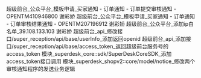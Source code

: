 

超级前台_公众平台_模板申请_买家通知 - 订单通知 - 订单提交审核通知 - OPENTM410946800	谢彩娇	
超级前台_公众平台_模板申请_买家通知 - 订单通知 - 订单审核结果通知 - OPENTM207196912	谢彩娇	
超级前台_公众平台_添加ip白名单_39.108.133.103	谢彩娇
超级前台_api_修改接口/super_reception/api/base/userInfo_添加返回openid
超级前台_api_添加接口/super_reception/api/base/access_token_返回超级前台服务号的access_token
模块_superdesk_core::sdk/SuperDeskCoreSDK_添加access_token接口调用
模块_superdesk_shopv2::core/model/notice_修改两个审核通知程序的发送业务逻辑